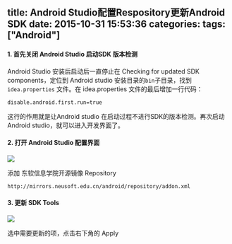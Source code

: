 title: Android Studio配置Respository更新Android SDK
date: 2015-10-31 15:53:36
categories:
tags: ["Android"]
---

#### 1. 首先关闭 Android Studio 启动SDK 版本检测

Android Studio 安装后启动后一直停止在 Checking for updated SDK components，定位到 Android studio 安装目录的`bin`子目录，找到 `idea.properties` 文件。在 idea.properties 文件的最后增加一行代码：
    
```
disable.android.first.run=true
```
    
这行的作用就是让Android studio 在启动过程不进行SDK的版本检测。再次启动 Android studio，就可以进入开发界面了。
    
#### 2. 打开 Android Studio 配置界面

![](http://7xkexv.dl1.z0.glb.clouddn.com/vetech/android-studio-repository.jpeg)

添加 东软信息学院开源镜像 Repository
    
```
http://mirrors.neusoft.edu.cn/android/repository/addon.xml
```

#### 3. 更新 SDK Tools

![](http://7xkexv.dl1.z0.glb.clouddn.com/vetech/android-studio-update-sdk.jpeg)
    
选中需要更新的项，点击右下角的 Apply